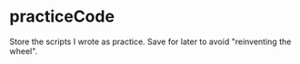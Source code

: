 # practiceCode
Store the scripts I wrote as practice. Save for later to avoid "reinventing the wheel".
